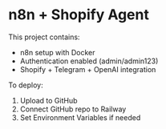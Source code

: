 # n8n + Shopify Agent

This project contains:
- n8n setup with Docker
- Authentication enabled (admin/admin123)
- Shopify + Telegram + OpenAI integration

To deploy:
1. Upload to GitHub
2. Connect GitHub repo to Railway
3. Set Environment Variables if needed